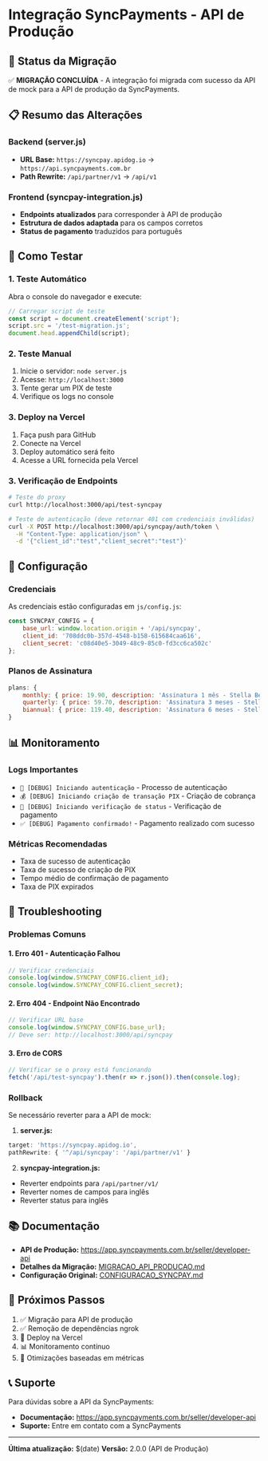 # Integração SyncPayments - API de Produção

## 🚀 Status da Migração

✅ **MIGRAÇÃO CONCLUÍDA** - A integração foi migrada com sucesso da API de mock para a API de produção da SyncPayments.

## 📋 Resumo das Alterações

### Backend (server.js)
- **URL Base:** `https://syncpay.apidog.io` → `https://api.syncpayments.com.br`
- **Path Rewrite:** `/api/partner/v1` → `/api/v1`

### Frontend (syncpay-integration.js)
- **Endpoints atualizados** para corresponder à API de produção
- **Estrutura de dados adaptada** para os campos corretos
- **Status de pagamento** traduzidos para português

## 🧪 Como Testar

### 1. Teste Automático
Abra o console do navegador e execute:
```javascript
// Carregar script de teste
const script = document.createElement('script');
script.src = '/test-migration.js';
document.head.appendChild(script);
```

### 2. Teste Manual
1. Inicie o servidor: `node server.js`
2. Acesse: `http://localhost:3000`
3. Tente gerar um PIX de teste
4. Verifique os logs no console

### 3. Deploy na Vercel
1. Faça push para GitHub
2. Conecte na Vercel
3. Deploy automático será feito
4. Acesse a URL fornecida pela Vercel

### 3. Verificação de Endpoints
```bash
# Teste do proxy
curl http://localhost:3000/api/test-syncpay

# Teste de autenticação (deve retornar 401 com credenciais inválidas)
curl -X POST http://localhost:3000/api/syncpay/auth/token \
  -H "Content-Type: application/json" \
  -d '{"client_id":"test","client_secret":"test"}'
```

## 🔧 Configuração

### Credenciais
As credenciais estão configuradas em `js/config.js`:
```javascript
const SYNCPAY_CONFIG = {
    base_url: window.location.origin + '/api/syncpay',
    client_id: '708ddc0b-357d-4548-b158-615684caa616',
    client_secret: 'c08d40e5-3049-48c9-85c0-fd3cc6ca502c'
};
```

### Planos de Assinatura
```javascript
plans: {
    monthly: { price: 19.90, description: 'Assinatura 1 mês - Stella Beghini' },
    quarterly: { price: 59.70, description: 'Assinatura 3 meses - Stella Beghini' },
    biannual: { price: 119.40, description: 'Assinatura 6 meses - Stella Beghini' }
}
```

## 📊 Monitoramento

### Logs Importantes
- `🔐 [DEBUG] Iniciando autenticação` - Processo de autenticação
- `💰 [DEBUG] Iniciando criação de transação PIX` - Criação de cobrança
- `🔄 [DEBUG] Iniciando verificação de status` - Verificação de pagamento
- `✅ [DEBUG] Pagamento confirmado!` - Pagamento realizado com sucesso

### Métricas Recomendadas
- Taxa de sucesso de autenticação
- Taxa de sucesso de criação de PIX
- Tempo médio de confirmação de pagamento
- Taxa de PIX expirados

## 🚨 Troubleshooting

### Problemas Comuns

#### 1. Erro 401 - Autenticação Falhou
```javascript
// Verificar credenciais
console.log(window.SYNCPAY_CONFIG.client_id);
console.log(window.SYNCPAY_CONFIG.client_secret);
```

#### 2. Erro 404 - Endpoint Não Encontrado
```javascript
// Verificar URL base
console.log(window.SYNCPAY_CONFIG.base_url);
// Deve ser: http://localhost:3000/api/syncpay
```

#### 3. Erro de CORS
```javascript
// Verificar se o proxy está funcionando
fetch('/api/test-syncpay').then(r => r.json()).then(console.log);
```

### Rollback
Se necessário reverter para a API de mock:

1. **server.js:**
```javascript
target: 'https://syncpay.apidog.io',
pathRewrite: { '^/api/syncpay': '/api/partner/v1' }
```

2. **syncpay-integration.js:**
- Reverter endpoints para `/api/partner/v1/`
- Reverter nomes de campos para inglês
- Reverter status para inglês

## 📚 Documentação

- **API de Produção:** https://app.syncpayments.com.br/seller/developer-api
- **Detalhes da Migração:** [MIGRACAO_API_PRODUCAO.md](./MIGRACAO_API_PRODUCAO.md)
- **Configuração Original:** [CONFIGURACAO_SYNCPAY.md](./CONFIGURACAO_SYNCPAY.md)

## 🎯 Próximos Passos

1. ✅ Migração para API de produção
2. ✅ Remoção de dependências ngrok
3. 🚀 Deploy na Vercel
4. 📊 Monitoramento contínuo
5. 🔧 Otimizações baseadas em métricas

## 📞 Suporte

Para dúvidas sobre a API da SyncPayments:
- **Documentação:** https://app.syncpayments.com.br/seller/developer-api
- **Suporte:** Entre em contato com a SyncPayments

---

**Última atualização:** $(date)
**Versão:** 2.0.0 (API de Produção)
